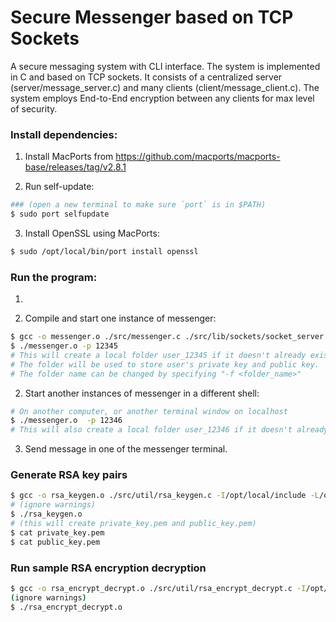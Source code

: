 # Secure Messenger based on TCP Sockets

A secure messaging system with CLI interface. The system is implemented in C and based on TCP sockets. It consists of a centralized server (server/message_server.c) and many clients (client/message_client.c). The system employs End-to-End encryption between any clients for max level of security.

### Install dependencies:

1. Install MacPorts from https://github.com/macports/macports-base/releases/tag/v2.8.1

2. Run self-update:

```bash
### (open a new terminal to make sure `port` is in $PATH)
$ sudo port selfupdate
```

3. Install OpenSSL using MacPorts:

```bash
$ sudo /opt/local/bin/port install openssl
```

### Run the program:

1. 

1. Compile and start one instance of messenger:
```bash
$ gcc -o messenger.o ./src/messenger.c ./src/lib/sockets/socket_server.c ./src/lib/sockets/socket_client.c ./src/lib/cli/cli_flags.c ./src/lib/crypto/rsa_store.c -I/opt/local/include -L/opt/local/lib -lssl -lcrypto
$ ./messenger.o -p 12345
# This will create a local folder user_12345 if it doesn't already exist.
# The folder will be used to store user's private key and public key.
# The folder name can be changed by specifying "-f <folder_name>"
```

2. Start another instances of messenger in a different shell:
```bash
# On another computer, or another terminal window on localhost
$ ./messenger.o  -p 12346
# This will also create a local folder user_12346 if it doesn't already exist.
```

3. Send message in one of the messenger terminal.

### Generate RSA key pairs

```bash
$ gcc -o rsa_keygen.o ./src/util/rsa_keygen.c -I/opt/local/include -L/opt/local/lib -lssl -lcrypto
# (ignore warnings)
$ ./rsa_keygen.o
# (this will create private_key.pem and public_key.pem)
$ cat private_key.pem
$ cat public_key.pem
```

### Run sample RSA encryption decryption

```bash
$ gcc -o rsa_encrypt_decrypt.o ./src/util/rsa_encrypt_decrypt.c -I/opt/local/include -L/opt/local/lib -lssl -lcrypto
(ignore warnings)
$ ./rsa_encrypt_decrypt.o
```
